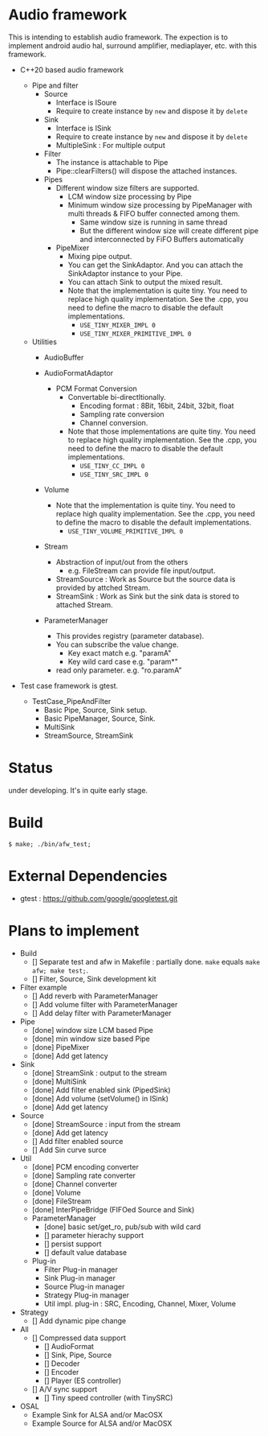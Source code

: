 # Audio framework

This is intending to establish audio framework.
The expection is to implement android audio hal, surround amplifier, mediaplayer, etc. with this framework.

* C++20 based audio framework
  * Pipe and filter
    * Source
      * Interface is ISoure
      * Require to create instance by ```new``` and dispose it by ```delete```
    * Sink
      * Interface is ISink
      * Require to create instance by ```new``` and dispose it by ```delete```
      * MultipleSink : For multiple output
    * Filter
      * The instance is attachable to Pipe
      * Pipe::clearFilters() will dispose the attached instances.
    * Pipes
      * Different window size filters are supported.
        * LCM window size processing by Pipe
        * Minimum window size processing by PipeManager with multi threads & FIFO buffer connected among them.
          * Same window size is running in same thread
          * But the different window size will create different pipe and interconnected by FiFO Buffers automatically
      * PipeMixer
        * Mixing pipe output.
        * You can get the SinkAdaptor. And you can attach the SinkAdaptor instance to your Pipe.
        * You can attach Sink to output the mixed result.
        * Note that the implementation is quite tiny.
          You need to replace high quality implementation. See the .cpp, you need to define the macro to disable the default implementations.
          * ```USE_TINY_MIXER_IMPL 0```
          * ```USE_TINY_MIXER_PRIMITIVE_IMPL 0```
  * Utilities
    * AudioBuffer
    * AudioFormatAdaptor
      * PCM Format Conversion
        * Convertable bi-directltionally.
          * Encoding format : 8Bit, 16bit, 24bit, 32bit, float
          * Sampling rate conversion
          * Channel conversion.
        * Note that those implementations are quite tiny.
          You need to replace high quality implementation. See the .cpp, you need to define the macro to disable the default implementations.
          * ```USE_TINY_CC_IMPL 0```
          * ```USE_TINY_SRC_IMPL 0```
    * Volume
      * Note that the implementation is quite tiny.
      You need to replace high quality implementation. See the .cpp, you need to define the macro to disable the default implementations.
        * ```USE_TINY_VOLUME_PRIMITIVE_IMPL 0```

    * Stream
      * Abstraction of input/out from the others
        * e.g. FileStream can provide file input/output.
      * StreamSource : Work as Source but the source data is provided by attched Stream.
      * StreamSink : Work as Sink but the sink data is stored to attached Stream.
    * ParameterManager
      * This provides registry (parameter database).
      * You can subscribe the value change.
        * Key exact match e.g. "paramA"
        * Key wild card case e.g. "param*"
      * read only parameter. e.g. "ro.paramA"

 * Test case framework is gtest.
    * TestCase_PipeAndFilter
      * Basic Pipe, Source, Sink setup.
      * Basic PipeManager, Source, Sink.
      * MultiSink
      * StreamSource, StreamSink

# Status

under developing. It's in quite early stage.

# Build

```
$ make; ./bin/afw_test;

```

# External Dependencies

* gtest : https://github.com/google/googletest.git


# Plans to implement

* Build
  * [] Separate test and afw in Makefile : partially done. ```make``` equals ```make afw; make test;```.
  * [] Filter, Source, Sink development kit
* Filter example
  * [] Add reverb with ParameterManager
  * [] Add volume filter with ParameterManager
  * [] Add delay filter with ParameterManager
* Pipe
  * [done] window size LCM based Pipe
  * [done] min window size based Pipe
  * [done] PipeMixer
  * [done] Add get latency
* Sink
  * [done] StreamSink : output to the stream
  * [done] MultiSink
  * [done] Add filter enabled sink (PipedSink)
  * [done] Add volume (setVolume() in ISink)
  * [done] Add get latency
* Source
  * [done] StreamSource : input from the stream
  * [done] Add get latency
  * [] Add filter enabled source
  * [] Add Sin curve surce
* Util
  * [done] PCM encoding converter
  * [done] Sampling rate converter
  * [done] Channel converter
  * [done] Volume
  * [done] FileStream
  * [done] InterPipeBridge (FIFOed Source and Sink)
  * ParameterManager
    * [done] basic set/get_ro, pub/sub with wild card
    * [] parameter hierachy support
    * [] persist support
    * [] default value database
  * Plug-in
    * Filter Plug-in manager
    * Sink Plug-in manager
    * Source Plug-in manager
    * Strategy Plug-in manager
    * Util impl. plug-in : SRC, Encoding, Channel, Mixer, Volume
* Strategy
  * [] Add dynamic pipe change
* All
  * [] Compressed data support
    * [] AudioFormat
    * [] Sink, Pipe, Source
    * [] Decoder
    * [] Encoder
    * [] Player (ES controller)
  * [] A/V sync support
    * [] Tiny speed controller (with TinySRC)
* OSAL
  * Example Sink for ALSA and/or MacOSX
  * Example Source for ALSA and/or MacOSX

